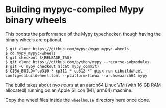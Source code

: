 # Building mypyc-compiled Mypy binary wheels

This boosts the performance of the Mypy typechecker, though having the binary wheels are optional.

```console
$ git clone https://github.com/mypyc/mypy_mypyc-wheels
$ cd mypy_mypyc-wheels
$ git checkout ${RELEASE_TAG}
$ git clone https://github.com/python/mypy --recurse-submodules
$ git -C mypy checkout $(cat mypy_commit)
$ CIBW_BUILD="cp310-* cp311-* cp312-*" pipx run cibuildwheel --config=cibuildwheel.toml --platform=linux --archs=aarch64 mypy
```

The build takes about *two hours* at an aarch64 Linux VM (with 16 GB RAM allocated) running on an Apple Silicon (M1, arm64) machine.

Copy the wheel files inside the `wheelhouse` directory here once done.
